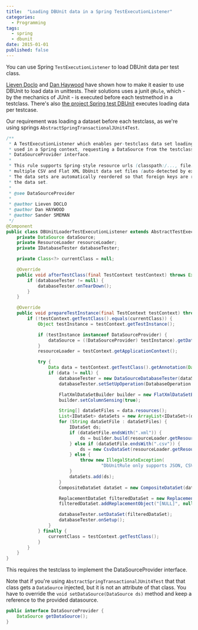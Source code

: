 ```yaml
---
title:  "Loading DBUnit data in a Spring TestExecutionListener"
categories:
  - Programming
tags:
  - spring
  - dbunit
date: 2015-01-01
published: false
---
```

You can use Spring `TestExecutionListener` to load DBUnit data per test class.

[Lieven Doclo][doclo] and [Dan Haywood][haywood] have shown how to make it easier to use DBUnit to load data in unittests. Their solutions uses a junit `@Rule`, which - by the mechanics of JUnit - is executed before each testmethod in a testclass. There's also [the project Spring test DBUnit][springtestdbunit] executes loading data per testcase.

Our requirement was loading a dataset before each testclass, as we're using springs `AbstractSpringTransactionalJUnit4Test`.

```java
/**
 * A TestExecutionListener which enables per-testclass data set loading using DbUnit. This listener is meant to be
 * used in a Spring context, requesting a DataSource from the testclass. Therefore the testclass must implement the
 * DataSourceProvider interface.
 *
 * This rule supports Spring-style resource urls (classpath:/..., file:/...) and is capable of handling
 * multiple CSV and Flat XML DbUnit data set files (auto-detected by extension).
 * The data sets are automatically reordered so that foreign keys are resolved correctly when loading
 * the data set.
 *
 * @see DataSourceProvider
 *
 * @author Lieven DOCLO
 * @author Dan HAYWOOD
 * @author Sander SMEMAN
 */
@Component
public class DBUnitLoaderTestExecutionListener extends AbstractTestExecutionListener {
    private DataSource dataSource;
    private ResourceLoader resourceLoader;
    private IDatabaseTester databaseTester;

    private Class<?> currentClass = null;

    @Override
    public void afterTestClass(final TestContext testContext) throws Exception {
        if (databaseTester != null) {
            databaseTester.onTearDown();
        }
    }

    @Override
    public void prepareTestInstance(final TestContext testContext) throws Exception {
        if (!testContext.getTestClass().equals(currentClass)) {
            Object testInstance = testContext.getTestInstance();

            if (testInstance instanceof DataSourceProvider) {
                dataSource = ((DataSourceProvider) testInstance).getDataSource();
            }
            resourceLoader = testContext.getApplicationContext();

            try {
                Data data = testContext.getTestClass().getAnnotation(Data.class);
                if (data != null) {
                    databaseTester = new DataSourceDatabaseTester(dataSource);
                    databaseTester.setSetUpOperation(DatabaseOperation.CLEAN_INSERT);

                    FlatXmlDataSetBuilder builder = new FlatXmlDataSetBuilder();
                    builder.setColumnSensing(true);

                    String[] dataSetFiles = data.resources();
                    List<IDataSet> dataSets = new ArrayList<IDataSet>(dataSetFiles.length);
                    for (String dataSetFile : dataSetFiles) {
                        IDataSet ds;
                        if (dataSetFile.endsWith(".xml")) {
                            ds = builder.build(resourceLoader.getResource(dataSetFile).getInputStream());
                        } else if (dataSetFile.endsWith(".csv")) {
                            ds = new CsvDataSet(resourceLoader.getResource(dataSetFile).getFile());
                        } else {
                            throw new IllegalStateException(
                                    "DbUnitRule only supports JSON, CSV or Flat XML data sets for the moment");
                        }
                        dataSets.add(ds);
                    }
                    CompositeDataSet dataSet = new CompositeDataSet(dataSets.toArray(new IDataSet[dataSets.size()]));

                    ReplacementDataSet filteredDataSet = new ReplacementDataSet(dataSet);
                    filteredDataSet.addReplacementObject("[NULL]", null);

                    databaseTester.setDataSet(filteredDataSet);
                    databaseTester.onSetup();
                }
            } finally {
                currentClass = testContext.getTestClass();
            }
        }
    }
}
```

This requires the testclass to implement the DataSourceProvider interface.

Note that if you're using `AbstractSpringTransactionalJUnit4Test` that that class gets a `DataSource` injected, but it is not an attribute of that class. You have to override the `void setDataSource(DataSource ds)` method and keep a reference to the provided datasource.

```java
public interface DataSourceProvider {
    DataSource getDataSource();
}
```


[doclo]: http://www.insaneprogramming.be/blog/2011/11/22/having-fun-json-dbunit-continued/ "Having Fun With JSON and DbUnit, Continued"
[haywood]: http://danhaywood.com/2011/12/20/db-unit-testing-with-dbunit-json-hsqldb-and-junit-rules/ "DB unit testing with dbUnit, JSON, HSQLDB and JUnit Rules"
[springtestdbunit]: https://springtestdbunit.github.io/spring-test-dbunit/ "Spring Test DBUnit"
